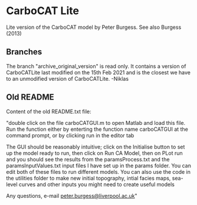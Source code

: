 # CarboCAT Lite

Lite version of the CarboCAT model by Peter Burgess. See also Burgess (2013)

## Branches

The branch "archive_original_version" is read only. It contains a version of CarboCATLite last modified on the 15th Feb 2021 and is the closest we have to an unmodified version of CarboCATLite. -Niklas

## Old README

Content of the old README.txt file:

"double click on the file carboCATGUI.m to open Matlab and load this file.
Run the function either by enterting the function name carboCATGUI at the command prompt,
or by clicking run in the editor tab

The GUI should be reasonably intuitive; click on the Initialise button to set up the model
ready to run, then click on Run CA Model, then on PLot run and you should see the
results from the paramsProcess.txt and the paramsInputValues.txt input files I have set up
in the params folder. You can edit both of these files to run different models.
You can also use the code in the utilities folder to make new initial topography,
intial facies maps, sea-level curves and other inputs you might need to create
useful models

Any questions, e-mail peter.burgess@liverpool.ac.uk"
